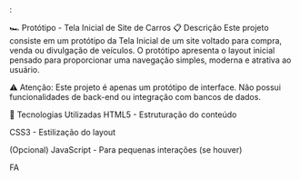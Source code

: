 :

🏎️ Protótipo - Tela Inicial de Site de Carros
📋 Descrição
Este projeto consiste em um protótipo da Tela Inicial de um site voltado para compra, venda ou divulgação de veículos. O protótipo apresenta o layout inicial pensado para proporcionar uma navegação simples, moderna e atrativa ao usuário.

⚠️ Atenção: Este projeto é apenas um protótipo de interface. Não possui funcionalidades de back-end ou integração com bancos de dados.

🎨 Tecnologias Utilizadas
HTML5 - Estruturação do conteúdo

CSS3 - Estilização do layout

(Opcional) JavaScript - Para pequenas interações (se houver)

FA



